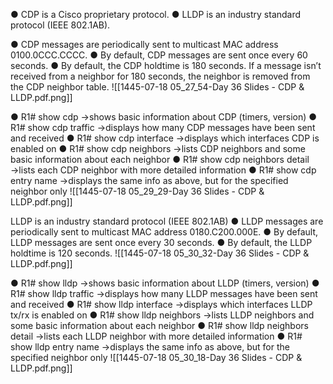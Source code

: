 ● CDP is a Cisco proprietary protocol. 
● LLDP is an industry standard protocol (IEEE 802.1AB).

● CDP messages are periodically sent to multicast MAC address 0100.0CCC.CCCC.
● By default, CDP messages are sent once every 60 seconds.
● By default, the CDP holdtime is 180 seconds. If a message isn’t received from a neighbor for 180 seconds, the neighbor is removed from the CDP neighbor table.
![[1445-07-18 05_27_54-Day 36 Slides - CDP & LLDP.pdf.png]]

● R1# show cdp 
→shows basic information about CDP (timers, version) 
● R1# show cdp traffic 
→displays how many CDP messages have been sent and received 
● R1# show cdp interface 
→displays which interfaces CDP is enabled on 
● R1# show cdp neighbors 
→lists CDP neighbors and some basic information about each neighbor 
● R1# show cdp neighbors detail 
→lists each CDP neighbor with more detailed information ● 
R1# show cdp entry name 
→displays the same info as above, but for the specified neighbor only
![[1445-07-18 05_29_29-Day 36 Slides - CDP & LLDP.pdf.png]]



LLDP is an industry standard protocol (IEEE 802.1AB)
● LLDP messages are periodically sent to multicast MAC address 0180.C200.000E.
● By default, LLDP messages are sent once every 30 seconds.
● By default, the LLDP holdtime is 120 seconds.
![[1445-07-18 05_30_32-Day 36 Slides - CDP & LLDP.pdf.png]]

● R1# show lldp 
→shows basic information about LLDP (timers, version) 
● R1# show lldp traffic 
→displays how many LLDP messages have been sent and received 
● R1# show lldp interface 
→displays which interfaces LLDP tx/rx is enabled on 
● R1# show lldp neighbors 
→lists LLDP neighbors and some basic information about each neighbor 
● R1# show lldp neighbors detail 
→lists each LLDP neighbor with more detailed information 
● R1# show lldp entry name 
→displays the same info as above, but for the specified neighbor only
![[1445-07-18 05_30_18-Day 36 Slides - CDP & LLDP.pdf.png]]